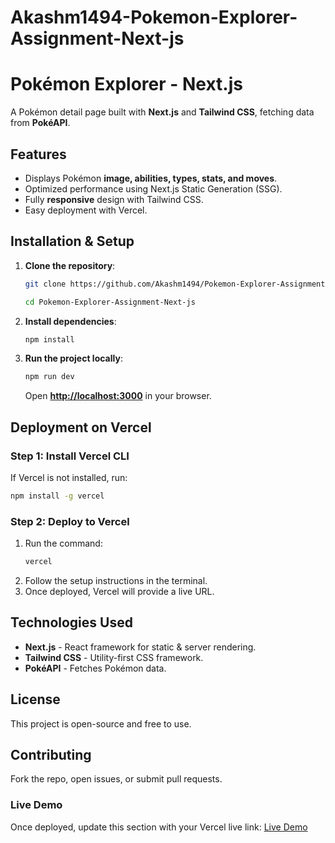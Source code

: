 # Akashm1494-Pokemon-Explorer-Assignment-Next-js

# Pokémon Explorer - Next.js

A Pokémon detail page built with **Next.js** and **Tailwind CSS**, fetching data from **PokéAPI**.

## Features
- Displays Pokémon **image, abilities, types, stats, and moves**.
- Optimized performance using Next.js Static Generation (SSG).
- Fully **responsive** design with Tailwind CSS.
- Easy deployment with Vercel.

## Installation & Setup

1. **Clone the repository**:
   ```sh
   git clone https://github.com/Akashm1494/Pokemon-Explorer-Assignment-Next-js.git
   
   cd Pokemon-Explorer-Assignment-Next-js
   ```

2. **Install dependencies**:
   ```sh
   npm install
   ```

3. **Run the project locally**:
   ```sh
   npm run dev
   ```
   Open **[http://localhost:3000](http://localhost:3000)** in your browser.

## Deployment on Vercel

### **Step 1: Install Vercel CLI**
If Vercel is not installed, run:
```sh
npm install -g vercel
```

### **Step 2: Deploy to Vercel**
1. Run the command:
   ```sh
   vercel
   ```
2. Follow the setup instructions in the terminal.
3. Once deployed, Vercel will provide a live URL.

## Technologies Used
- **Next.js** - React framework for static & server rendering.
- **Tailwind CSS** - Utility-first CSS framework.
- **PokéAPI** - Fetches Pokémon data.

## License
This project is open-source and free to use.

## Contributing
Fork the repo, open issues, or submit pull requests.

### Live Demo
Once deployed, update this section with your Vercel live link:
[Live Demo](https://pokemon-explorer.vercel.app)

